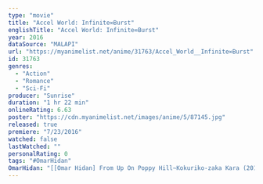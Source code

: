 ```yaml
---
type: "movie"
title: "Accel World: Infinite∞Burst"
englishTitle: "Accel World: Infinite∞Burst"
year: 2016
dataSource: "MALAPI"
url: "https://myanimelist.net/anime/31763/Accel_World__Infinite∞Burst"
id: 31763
genres: 
  - "Action"
  - "Romance"
  - "Sci-Fi"
producer: "Sunrise"
duration: "1 hr 22 min"
onlineRating: 6.63
poster: "https://cdn.myanimelist.net/images/anime/5/87145.jpg"
released: true
premiere: "7/23/2016"
watched: false
lastWatched: ""
personalRating: 0
tags: "#OmarHidan"
OmarHidan: "[[Omar Hidan] From Up On Poppy Hill~Kokuriko-zaka Kara (2011) [BD 1280x692].ass](file:///C:%5CAnime%5Csub%5Csoftsub%5CMovies%5CStudio%20Ghibli%20Movies%5CCoquelicot-zaka%20kara%5C[Omar%20Hidan]%20From%20Up%20On%20Poppy%20Hill~Kokuriko-zaka%20Kara%20(2011)%20[BD%201280x692].ass)"
---
```

